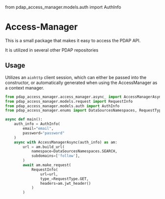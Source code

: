 from pdap_access_manager.models.auth import AuthInfo

# Access-Manager

This is a small package that makes it easy to access the PDAP API.

It is utilized in several other PDAP repositories


## Usage

Utilizes an `aiohttp` client session, which can either be passed into the constructor, or automatically generated when using the AccessManager as a context manager.

```python
from pdap_access_manager.access_manager.async_ import AccessManagerAsync
from pdap_access_manager.models.request import RequestInfo
from pdap_access_manager.models.auth import AuthInfo
from pdap_access_manager.enums import DataSourcesNamespaces, RequestType

async def main():
    auth_info = AuthInfo(
        email="email",
        password="password"
    )
    async with AccessManagerAsync(auth_info) as am:
        url = am.build_url(
            namespace=DataSourcesNamespaces.SEARCH,
            subdomains=['follow'],  
        )
        await am.make_request(
            RequestInfo(
                url=url,
                type_=RequestType.GET,
                headers=am.jwt_header()
            )
        )

```